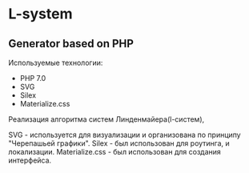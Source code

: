 L-system
===========
Generator based on PHP
----------------------

Используемые технологии:
* PHP 7.0
* SVG
* Silex
* Materialize.css

Реализация алгоритма систем Линденмайера(l-систем), 

SVG - используется для визуализации и организована по принципу "Черепашьей графики". 
Silex - был использован для роутинга, и локализации.
Materialize.css - был использован для создания интерфейса.
